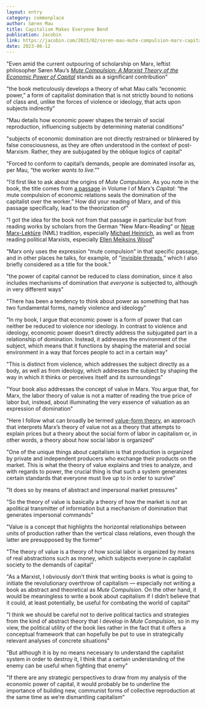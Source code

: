 ```yaml
---
layout: entry
category: commonplace
author: Søren Mau
title: Capitalism Makes Everyone Bend
publication: Jacobin
link: https://jacobin.com/2023/02/soren-mau-mute-compulsion-marx-capital-economic-power-domination
date: 2023-06-12
---
```


"Even amid the current outpouring of scholarship on Marx, leftist philosopher Søren Mau’s [*Mute Compulsion: A Marxist Theory of the Economic Power of Capital*](https://www.versobooks.com/books/4107-mute-compulsion) stands as a significant contribution"

"the book meticulously develops a theory of what Mau calls “economic power,” a form of capitalist domination that is not strictly bound to notions of class and, unlike the forces of violence or ideology, that acts upon subjects indirectly"

"Mau details how economic power shapes the terrain of social reproduction, influencing subjects by determining material conditions"

"subjects of economic domination are not directly restrained or blinkered by false consciousness, as they are often understood in the context of post-Marxism. Rather, they are subjugated by the oblique logics of capital"

"Forced to conform to capital’s demands, people are dominated insofar as, per Mau, “the worker *wants to live*.”"

"I’d first like to ask about the origins of *Mute Compulsion*. As you note in the book, the title comes from [a passage](https://www.marxists.org/archive/marx/works/1867-c1/ch28.htm) in Volume I of Marx’s *Capital*: “the mute compulsion of economic relations seals the domination of the capitalist over the worker.” How did your reading of Marx, and of this passage specifically, lead to the theorization of"

"I got the idea for the book not from that passage in particular but from reading works by scholars from the German “New Marx-Reading” or [Neue Marx-Lektüre](https://www.radicalphilosophy.com/article/the-neue-marx-lekture) (NML) tradition, especially [Michael Heinrich](https://www.historicalmaterialism.org/interviews/interview-with-michael-heinrich), as well as from reading political Marxists, especially [Ellen Meiksins Wood](https://www.versobooks.com/lists/5208-ellen-meiksins-wood-bookshelf)"

"Marx only uses the expression “mute compulsion” in that specific passage, and in other places he talks, for example, of “[invisible threads](https://www.marxists.org/archive/marx/works/1867-c1/ch23.htm),” which I also briefly considered as a title for the book."

"the power of capital cannot be reduced to class domination, since it also includes mechanisms of domination that *everyone* is subjected to, although in very different ways"

"There has been a tendency to think about power as something that has two fundamental forms, namely violence and ideology"

"In my book, I argue that economic power is a form of power that can neither be reduced to violence nor ideology. In contrast to violence and ideology, economic power doesn’t directly address the subjugated part in a relationship of domination. Instead, it addresses the environment of the subject, which means that it functions by shaping the material and social environment in a way that forces people to act in a certain way"

"This is distinct from violence, which addresses the subject directly as a body, as well as from ideology, which addresses the subject by shaping the way in which it thinks or perceives itself and its surroundings"

"Your book also addresses the concept of value in Marx. You argue that, for Marx, the labor theory of value is not a matter of reading the true price of labor but, instead, about illuminating the very essence of valuation as an expression of domination"

"Here I follow what can broadly be termed [value-form theory](https://cominsitu.wordpress.com/2021/01/10/a-guide-to-value-form-theory/), an approach that interprets Marx’s theory of value not as a theory that attempts to explain prices but a theory about the social form of labor in capitalism or, in other words, a theory about how social labor is organized"

"One of the unique things about capitalism is that production is organized by private and independent producers who exchange their products on the market. This is what the theory of value explains and tries to analyze, and with regards to power, the crucial thing is that such a system generates certain standards that everyone must live up to in order to survive"

"It does so by means of abstract and impersonal market pressures"

"So the theory of value is basically a theory of how the market is *not* an apolitical transmitter of information but a mechanism of domination that generates impersonal commands"

"Value is a concept that highlights the horizontal relationships between units of production rather than the vertical class relations, even though the latter are presupposed by the former"

"The theory of value is a theory of how social labor is organized by means of real abstractions such as money, which subjects everyone in capitalist society to the demands of capital"

"As a Marxist, I obviously don’t think that writing books is what is going to initiate the revolutionary overthrow of capitalism — especially not writing a book as abstract and theoretical as *Mute Compulsion*. On the other hand, it would be meaningless to write a book about capitalism if I didn’t believe that it could, at least potentially, be useful for combating the world of capital"

"I think we should be careful not to derive political tactics and strategies from the kind of abstract theory that I develop in *Mute Compulsion*, so in my view, the political utility of the book lies rather in the fact that it offers a conceptual framework that can hopefully be put to use in strategically relevant analyses of concrete situations"

"But although it is by no means necessary to understand the capitalist system in order to destroy it, I think that a certain understanding of the enemy can be useful when fighting that enemy"

"If there are any strategic perspectives to draw from my analysis of the economic power of capital, it would probably be to underline the importance of building new, communist forms of collective reproduction at the same time as we’re dismantling capitalism"
